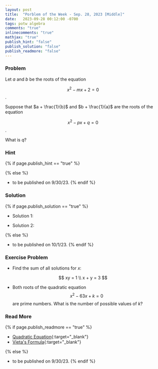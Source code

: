 ```yaml
---
layout: post
title:  "Porblem of the Week - Sep. 28, 2023 [Middle]"
date:   2023-09-28 00:12:00 -0700
tags: potw algebra
comments: "true"
inlinecomments: "true"
mathjax: "true"
publish_hint: "false"
publish_solution: "false"
publish_readmore: "false"
---
```

### Problem
Let $a$ and $b$ be the roots of the equation

$$x^2 − mx + 2 = 0$$.

Suppose that $a + \frac{1}{b}$ and $b + \frac{1}{a}$ are the roots of the equation

$$x^2 − px + q = 0$$.

What is $q$?
<!--more-->

### Hint
{% if page.publish_hint == "true" %}

{% else %}
- to be published on 9/30/23.
{% endif %}

### Solution 
{% if page.publish_solution == "true" %}
- Solution 1: 

- Solution 2: 

{% else %}
- to be published on 10/1/23.
{% endif %}

### Exercise Problem
- Find the sum of all solutions for $x$:

$$
xy = 1 \\
x + y = 3
$$

- Both roots of the quadratic equation $$x^2 − 63x + k = 0$$ are prime numbers. What is the number of     possible values of $k$?

### Read More
{% if page.publish_readmore == "true" %}
- [Quadratic Equation](https://www.mathsisfun.com/algebra/quadratic-equation.html){:target="_blank"}
- [Vieta's Formula](https://brilliant.org/wiki/vietas-formula/){:target="_blank"}


{% else %}
- to be published on 9/30/23.
{% endif %}
